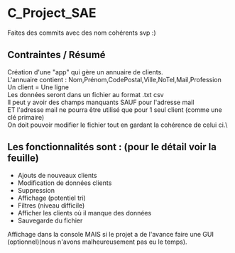 # C_Project_SAE

Faites des commits avec des nom cohérents svp :)

## Contraintes / Résumé

Création d'une "app" qui gère un annuaire de clients.\
L'annuaire contient : Nom,Prénom,CodePostal,Ville,NoTel,Mail,Profession\
Un client  = Une ligne\
Les données seront dans un fichier au format .txt csv\
Il peut y avoir des champs manquants SAUF pour l'adresse mail\
ET l'adresse mail ne pourra être utilisé que pour 1 seul client (comme une clé primaire)\
On doit pouvoir modifier le fichier tout en gardant la cohérence de celui ci.\

## Les fonctionnalités sont : (pour le détail voir la feuille)

- Ajouts de nouveaux clients
- Modification de données clients
- Suppression
- Affichage (potentiel tri)
- Filtres (niveau difficile)
- Afficher les clients où il manque des données
- Sauvegarde du fichier

Affichage dans la console MAIS si le projet a de l'avance faire une GUI (optionnel)(nous n'avons malheureusement pas eu le temps).
